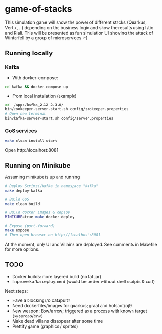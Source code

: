 # game-of-stacks
This simulation game will show the power of different stacks (Quarkus, Vert.x, ..) depending on the business logic and show the results using Istio and Kiali. This will be presented as fun simulation UI showing the attack of Winterfell by a group of microservices :-) 

## Running locally

### Kafka

- With docker-compose:

```bash
cd kafka && docker-compose up
```

- From local installation (example)

```bash
cd ~/apps/kafka_2.12-2.3.0/
bin/zookeeper-server-start.sh config/zookeeper.properties
# Open new terminal
bin/kafka-server-start.sh config/server.properties 
```

### GoS services

```bash
make clean install start
```

Open http://localhost:8081

## Running on Minikube

Assuming minikube is up and running

```bash
# Deploy Strimzi/Kafka in namespace "kafka"
make deploy-kafka

# Build GoS
make clean build

# Build docker images & deploy
MINIKUBE=true make docker deploy

# Expose (port-forward)
make expose
# Then open browser on http://localhost:8081
```

At the moment, only UI and Villains are deployed. See comments in Makefile for more options.

## TODO

- Docker builds: more layered build (no fat jar)
- Improve kafka deployment (would be better without shell scripts & curl)

Next steps:
- Have a blocking i/o catapult?
- Need dockerfiles/images for quarkus; graal and hotspot/oj9
- New weapon: Bow/arrow; triggered as a process with known target (sysprops/env)
- Make dead villains disappear after some time
- Prettify game (graphics / sprites)
